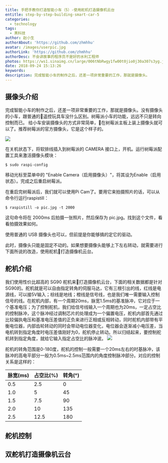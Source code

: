 ```yaml
---
title: 手把手教你打造智能小车（5）-使用舵机打造摄像机云台
entitle: step-by-step-building-smart-car-5
categories:
  - technology
tags:
  - 黑科技
author: 赵小生
authorAbout: 'https://github.com/zhmhhu'
avatar: /images/userpic.jpg
authorLink: 'https://github.com/zhmhhu'
authorDesc: 不会讲故事的程序员不是好的水利工程师
photos: https://ws1.sinaimg.cn/large/006tNbRwgy1fw00t0jio0j30a307s3yg.jpg
date: 2018-09-24 15:13:26
keywords:
description: 完成智能小车的制作之后，还差一项非常重要的工作，那就是摄像头。
---
```


## 摄像头介绍
完成智能小车的制作之后，还差一项非常重要的工作，那就是摄像头。没有摄像头的小车，跟普通的遥控玩具车没什么区别。树莓派小车的功能，远远不只是转向控制而已。
给小车安装摄像头的方式非常简单，在树莓派主板上装上摄像头就可以了。推荐树莓派的官方摄像头，它是这个样子的。

![](https://ws1.sinaimg.cn/large/006tNbRwgy1fw00t0jio0j30a307s3yg.jpg)

在关机状态下，将软排线插入到树莓派的 CAMERA 接口上，开机。运行树莓派配置工具来激活摄像头模块：
```
$ sudo raspi-config 
```
移动光标至菜单中的 "Enable Camera（启用摄像头）"，将其设为Enable（启用状态）。完成之后重启树莓派。

在重启完树莓派后，我们就可以使用Pi Cam了。要用它来拍摄照片的话，可以从命令行运行raspistill：
```
$ raspistill -o pic.jpg -t 2000 
```
这句命令将在 2000ms 后拍摄一张照片，然后保存为 pic.jpg。找到这个文件，看看拍摄效果如何。

使用普通的 USB 摄像头也可以，但前提是你能够搞的定它的驱动。

此时，摄像头只能是固定不动的。如果想要摄像头能够上下左右转动，就需要进行下面所说的改造，使用舵机打造摄像机云台。

## 舵机介绍

我们使用性价比超高的 SG90 舵机来打造摄像机云台，下面的相关数据都是针对SG90的。舵机就是可以自由指定转角的伺服马达，它有三根引出的线，红线是电源线，可以接5V输入；棕线是地线；橙线是信号线，也是我们唯一需要输入控制信号的线。在舵机内部，有一个周期20ms，脉宽1.5ms的基准脉冲，它对应于一个基准电压；为了控制舵机，我们给信号线输入一个周期也为20ms，一定占空比的控制脉冲，这个脉冲经过调制芯片的处理成为一个偏置电压，舵机内部首先通过比较偏执电压和基准电压差值的正负来进行正相或反相转动，同时舵机内部带有平衡电位器，内部齿轮转动的同时会带动电位器变化，电位器会逐渐减小电压差，当电机转到指定角度时电压差值刚好为0，舵机停止转动。所以归结起来，要控制舵机转到指定角度，就给它输入指定占空比的脉冲波。
![](https://ws3.sinaimg.cn/large/006tNbRwgy1fw00mxflmlj30jl0a3gmd.jpg)

舵机的转角范围是0-180度，舵机的控制一般需要一个20ms左右的时基脉冲，该脉冲的高电平部分一般为0.5ms~2.5ms范围内的角度控制脉冲部分。对应的控制关系是这样的：

|脉宽(ms)|占空比(%)|转角(°)|
|---|----|----|
|0.5|2.5|0|
|1.0|5|45|
|1.5|7.5|90|
|2.0|10|135|
|2.5|12.5|180|

## 舵机控制

## 双舵机打造摄像机云台
